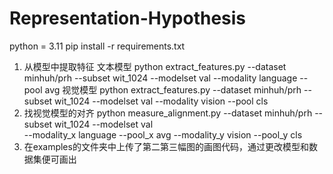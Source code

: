 # Representation-Hypothesis
python = 3.11
pip install -r requirements.txt
1. 从模型中提取特征
   文本模型
python extract_features.py --dataset minhuh/prh --subset wit_1024 --modelset val --modality language --pool avg
   视觉模型
python extract_features.py --dataset minhuh/prh --subset wit_1024 --modelset val --modality vision --pool cls
2. 找视觉模型的对齐
   python measure_alignment.py --dataset minhuh/prh --subset wit_1024 --modelset val \
        --modality_x language --pool_x avg --modality_y vision --pool_y cls
3. 在examples的文件夹中上传了第二第三幅图的画图代码，通过更改模型和数据集便可画出
